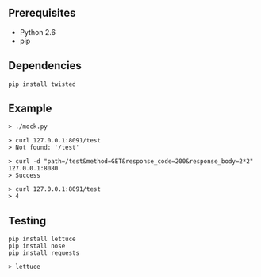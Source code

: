 Prerequisites
-------------

* Python 2.6
* pip

Dependencies
------------

    pip install twisted

Example
-------

    > ./mock.py

    > curl 127.0.0.1:8091/test
    > Not found: '/test'

    > curl -d "path=/test&method=GET&response_code=200&response_body=2*2" 127.0.0.1:8080
    > Success

    > curl 127.0.0.1:8091/test
    > 4

Testing
-------

    pip install lettuce
    pip install nose
    pip install requests

    > lettuce
